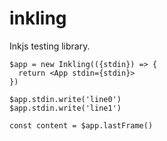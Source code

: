 
# inkling

Inkjs testing library.

```tsx
$app = new Inkling(({stdin}) => {
  return <App stdin={stdin}>
})

$app.stdin.write('line0')
$app.stdin.write('line1')

const content = $app.lastFrame()
```
